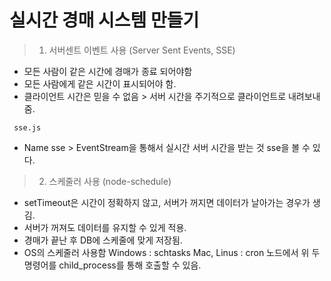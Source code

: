 # 실시간 경매 시스템 만들기

> 1. 서버센트 이벤트 사용 (Server Sent Events, SSE)
 
 - 모든 사람이 같은 시간에 경매가 종료 되어야함
 - 모든 사람에게 같은 시간이 표시되어야 함.
 - 클라이언트 시간은 믿을 수 없음 > 서버 시간을 주기적으로 클라이언트로 내려보내줌.

` sse.js`

 - Name sse > EventStream을 통해서 실시간 서버 시간을 받는 것 sse을 볼 수 있다.


> 2. 스케줄러 사용 (node-schedule)
 
 - setTimeout은 시간이 정확하지 않고, 서버가 꺼지면 데이터가 날아가는 경우가 생김.
 - 서버가 꺼져도 데이터를 유지할 수 있게 적용.
 - 경매가 끝난 후 DB에 스케줄에 맞게 저장됨.
 - OS의 스케줄러 사용함
  Windows : schtasks
  Mac, Linus : cron
  노드에서 위 두 명령어를 child_process를 통해 호출할 수 있음.
